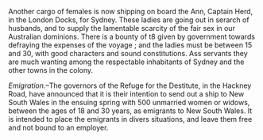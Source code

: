 Another cargo of females is now shipping on board the Ann, Captain
                    Herd, in the London Docks, for Sydney. These ladies are going out in
                    serarch of husbands, and to supply the lamentable scarcity of
                    the fair sex in our Australian dominions. There is a bounty of t8
                    given by government towards defraying the expenses of the voyage
                    ; and the ladies must be between 15 and 30, with good characters and sound
                    constitutions. Ass servants they are much wanting among the respectable inhabitants of Sydney and the other towns in the
                    colony.*Emigration.*–The governors of the Refuge for the
                    Destitute, in the Hackney Road, have announced that it is their
                    intention to send out a ship to New South Wales in the ensuing spring with
                    500 unmarried women or widows, between the ages of 18 and 30
                    years, as emigrants to New South Wales. It is intended to place the
                    emigrants in divers situations, and leave them free and not bound to an
                    employer.